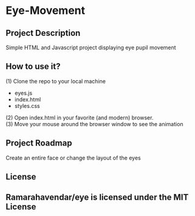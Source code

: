 # Eye-Movement

<h2>Project Description</h2>
Simple HTML and Javascript project displaying eye pupil movement

<h2>How to use it?</h2>
(1) Clone the repo to your local machine
<ul>
  <li>eyes.js</li>
  <li>index.html</li>
  <li>styles.css</li>
</ul>
(2) Open index.html in your favorite (and modern) browser.
<br>
(3) Move your mouse around the browser window to see the animation 

<h2>Project Roadmap</h2>
Create an entire face or change the layout of the eyes

<h2>License<h2>
Ramarahavendar/eye is licensed under the MIT License
